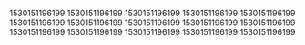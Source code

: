 1530151196199
1530151196199
1530151196199
1530151196199
1530151196199
1530151196199
1530151196199
1530151196199
1530151196199
1530151196199
1530151196199
1530151196199
1530151196199
1530151196199
1530151196199